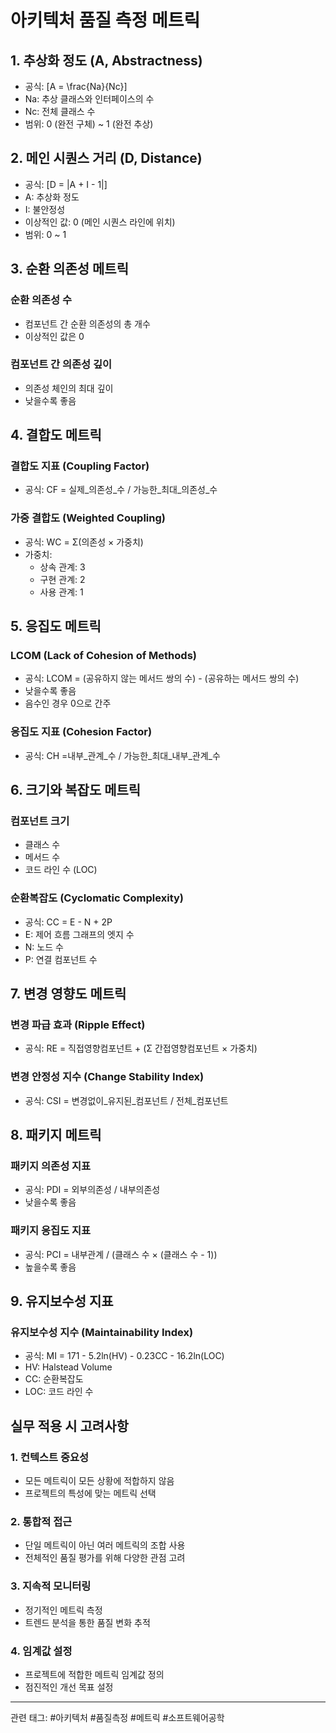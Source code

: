 # 아키텍처 품질 측정 메트릭

## 1. 추상화 정도 (A, Abstractness)
- 공식: \[A = \frac{Na}{Nc}\]
- Na: 추상 클래스와 인터페이스의 수
- Nc: 전체 클래스 수
- 범위: 0 (완전 구체) ~ 1 (완전 추상)

## 2. 메인 시퀀스 거리 (D, Distance)
- 공식: \[D = |A + I - 1|\]
- A: 추상화 정도
- I: 불안정성
- 이상적인 값: 0 (메인 시퀀스 라인에 위치)
- 범위: 0 ~ 1

## 3. 순환 의존성 메트릭
### 순환 의존성 수
- 컴포넌트 간 순환 의존성의 총 개수
- 이상적인 값은 0

### 컴포넌트 간 의존성 깊이
- 의존성 체인의 최대 깊이
- 낮을수록 좋음

## 4. 결합도 메트릭
### 결합도 지표 (Coupling Factor)
- 공식:  CF = 실제_의존성_수 / 가능한_최대_의존성_수

### 가중 결합도 (Weighted Coupling)
- 공식: WC = Σ(의존성 × 가중치)
- 가중치:
	- 상속 관계: 3
	- 구현 관계: 2
	- 사용 관계: 1

## 5. 응집도 메트릭
### LCOM (Lack of Cohesion of Methods)
- 공식: LCOM = (공유하지 않는 메서드 쌍의 수) - (공유하는 메서드 쌍의 수)
- 낮을수록 좋음
- 음수인 경우 0으로 간주

### 응집도 지표 (Cohesion Factor)
- 공식:  CH =내부_관계_수 / 가능한_최대_내부_관계_수

## 6. 크기와 복잡도 메트릭
### 컴포넌트 크기
- 클래스 수
- 메서드 수
- 코드 라인 수 (LOC)

### 순환복잡도 (Cyclomatic Complexity)
- 공식: CC = E - N + 2P
- E: 제어 흐름 그래프의 엣지 수
- N: 노드 수
- P: 연결 컴포넌트 수

## 7. 변경 영향도 메트릭
### 변경 파급 효과 (Ripple Effect)
- 공식: RE = 직접영향컴포넌트 + (Σ 간접영향컴포넌트 × 가중치)

### 변경 안정성 지수 (Change Stability Index)
- 공식:  CSI = 변경없이_유지된_컴포넌트 / 전체_컴포넌트

## 8. 패키지 메트릭
### 패키지 의존성 지표
- 공식: PDI = 외부의존성 / 내부의존성
- 낮을수록 좋음

### 패키지 응집도 지표
- 공식: PCI = 내부관계 / (클래스 수 × (클래스 수 - 1))
- 높을수록 좋음

## 9. 유지보수성 지표
### 유지보수성 지수 (Maintainability Index)
- 공식: MI = 171 - 5.2ln(HV) - 0.23CC - 16.2ln(LOC)
- HV: Halstead Volume
- CC: 순환복잡도
- LOC: 코드 라인 수

## 실무 적용 시 고려사항
### 1. 컨텍스트 중요성
- 모든 메트릭이 모든 상황에 적합하지 않음
- 프로젝트의 특성에 맞는 메트릭 선택

### 2. 통합적 접근
- 단일 메트릭이 아닌 여러 메트릭의 조합 사용
- 전체적인 품질 평가를 위해 다양한 관점 고려

### 3. 지속적 모니터링
- 정기적인 메트릭 측정
- 트렌드 분석을 통한 품질 변화 추적

### 4. 임계값 설정
- 프로젝트에 적합한 메트릭 임계값 정의
- 점진적인 개선 목표 설정

---
관련 태그: #아키텍처 #품질측정 #메트릭 #소프트웨어공학
